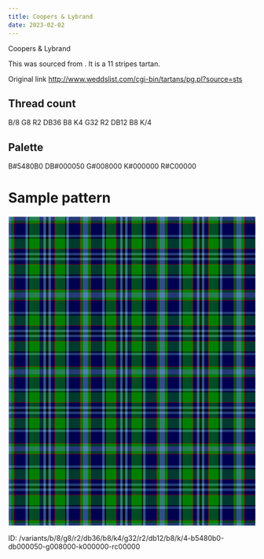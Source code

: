 ```yaml
---
title: Coopers & Lybrand
date: 2023-02-02
---
```

Coopers & Lybrand

This was sourced from <no value>.  It is a 11 stripes tartan.

Original link http://www.weddslist.com/cgi-bin/tartans/pg.pl?source=sts

## Thread count
B/8 G8 R2 DB36 B8 K4 G32 R2 DB12 B8 K/4

## Palette
B#5480B0 DB#000050 G#008000 K#000000 R#C00000

# Sample pattern

![Tartan detail](tartan.png "B/8 G8 R2 DB36 B8 K4 G32 R2 DB12 B8 K/4 tartan")

ID: /variants/b/8/g8/r2/db36/b8/k4/g32/r2/db12/b8/k/4-b5480b0-db000050-g008000-k000000-rc00000